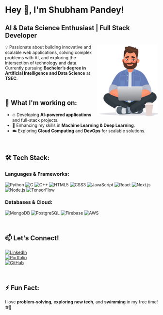 # **Hey 👋, I'm Shubham Pandey!**

## **AI & Data Science Enthusiast | Full Stack Developer**

<div align="right">
 <img src="https://raw.githubusercontent.com/shubhampandey78/shubhampandey78/main/Final.png" alt="coding" align="right" width="200">
</div>


💡 Passionate about building innovative and scalable web applications, solving complex problems with AI, and exploring the intersection of technology and data.  
Currently pursuing  **Bachelor’s degree in Artificial Intelligence and Data Science** at **TSEC**.

<br>



## 🚀 **What I'm working on:**
- 🔥 Developing **AI-powered applications** and full-stack projects.
- 🧠 Enhancing my skills in **Machine Learning & Deep Learning**.
- ☁️ Exploring **Cloud Computing** and **DevOps** for scalable solutions.

<br>

## 🛠 **Tech Stack:**

### **Languages & Frameworks:**
![Python](https://img.shields.io/badge/Python-3776AB?style=for-the-badge&logo=python&logoColor=white)
![C](https://img.shields.io/badge/C-00599C?style=for-the-badge&logo=c&logoColor=white)
![C++](https://img.shields.io/badge/C++-00599C?style=for-the-badge&logo=c%2B%2B&logoColor=white)
![HTML5](https://img.shields.io/badge/HTML5-E34F26?style=for-the-badge&logo=html5&logoColor=white)
![CSS3](https://img.shields.io/badge/CSS3-1572B6?style=for-the-badge&logo=css3&logoColor=white)
![JavaScript](https://img.shields.io/badge/JavaScript-F7DF1E?style=for-the-badge&logo=javascript&logoColor=black) 
![React](https://img.shields.io/badge/React-20232A?style=for-the-badge&logo=react&logoColor=61DAFB)
![Next.js](https://img.shields.io/badge/Next.js-000000?style=for-the-badge&logo=nextdotjs&logoColor=white)
![Node.js](https://img.shields.io/badge/Node.js-339933?style=for-the-badge&logo=nodedotjs&logoColor=white)
![TensorFlow](https://img.shields.io/badge/TensorFlow-FF6F00?style=for-the-badge&logo=tensorflow&logoColor=white) 

### **Databases & Cloud:**
![MongoDB](https://img.shields.io/badge/MongoDB-47A248?style=for-the-badge&logo=mongodb&logoColor=white)
![PostgreSQL](https://img.shields.io/badge/PostgreSQL-316192?style=for-the-badge&logo=postgresql&logoColor=white)
![Firebase](https://img.shields.io/badge/Firebase-FFCA28?style=for-the-badge&logo=firebase&logoColor=black)
![AWS](https://img.shields.io/badge/AWS-232F3E?style=for-the-badge&logo=amazonaws&logoColor=white)

<br>

## 📫 **Let's Connect!**  
[![LinkedIn](https://img.shields.io/badge/LinkedIn-0A66C2?style=for-the-badge&logo=linkedin&logoColor=white)](https://www.linkedin.com/in/shubham-pandey-840ba324b/)  
[![Portfolio](https://img.shields.io/badge/Portfolio-FF5722?style=for-the-badge&logo=react&logoColor=white)](https://yourportfolio.com)  
[![GitHub](https://img.shields.io/badge/GitHub-181717?style=for-the-badge&logo=github&logoColor=white)](https://github.com/shubhampandey78)  

<br>

## ⚡ **Fun Fact:**
I love **problem-solving**, **exploring new tech**, and **swimming** in my free time! ⚽🚀
